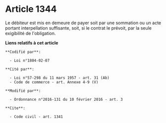 # Article 1344

Le débiteur est mis en demeure de payer soit par une sommation ou un acte portant interpellation suffisante, soit, si le
contrat le prévoit, par la seule exigibilité de l'obligation.

**Liens relatifs à cet article**

	**Codifié par**:

	  - Loi n°1804-02-07

	**Cité par**:

	  - Loi n°57-298 du 11 mars 1957 - art. 31 (Ab)
	  - Code de commerce - art. Annexe 4-9 (V)

	**Modifié par**:

	  - Ordonnance n°2016-131 du 10 février 2016 - art. 3

	**Cite**:

	  - Code civil - art. 1341
